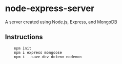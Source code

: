 # node-express-server
A server created using Node.js, Express, and MongoDB 
## Instructions
```
    npm init
    npm i express mongoose
    npm i --save-dev dotenv nodemon
```
